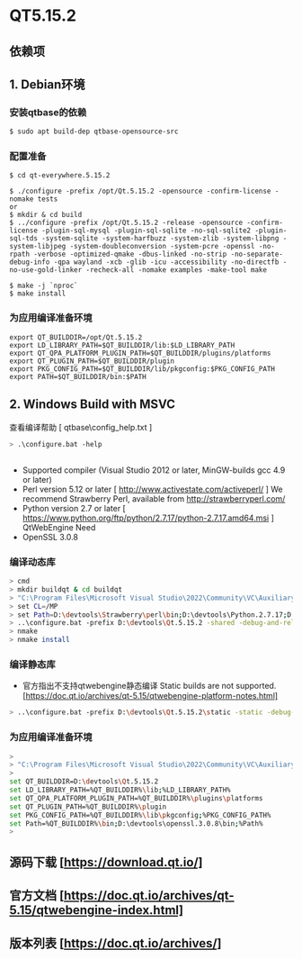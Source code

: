 
# QT5.15.2

## 依赖项

## 1. Debian环境

### 安装qtbase的依赖

```bash
$ sudo apt build-dep qtbase-opensource-src
```

### 配置准备
```
$ cd qt-everywhere.5.15.2

$ ./configure -prefix /opt/Qt.5.15.2 -opensource -confirm-license -nomake tests
or
$ mkdir & cd build
$ ../configure -prefix /opt/Qt.5.15.2 -release -opensource -confirm-license -plugin-sql-mysql -plugin-sql-sqlite -no-sql-sqlite2 -plugin-sql-tds -system-sqlite -system-harfbuzz -system-zlib -system-libpng -system-libjpeg -system-doubleconversion -system-pcre -openssl -no-rpath -verbose -optimized-qmake -dbus-linked -no-strip -no-separate-debug-info -qpa wayland -xcb -glib -icu -accessibility -no-directfb -no-use-gold-linker -recheck-all -nomake examples -make-tool make

$ make -j `nproc`
$ make install
```

### 为应用编译准备环境
```
export QT_BUILDDIR=/opt/Qt.5.15.2
export LD_LIBRARY_PATH=$QT_BUILDDIR/lib:$LD_LIBRARY_PATH
export QT_QPA_PLATFORM_PLUGIN_PATH=$QT_BUILDDIR/plugins/platforms
export QT_PLUGIN_PATH=$QT_BUILDDIR/plugin
export PKG_CONFIG_PATH=$QT_BUILDDIR/lib/pkgconfig:$PKG_CONFIG_PATH
export PATH=$QT_BUILDDIR/bin:$PATH
```

## 2. Windows Build with MSVC

查看编译帮助 [ qtbase\config_help.txt ]

```bash
> .\configure.bat -help
```
##
- Supported compiler (Visual Studio 2012 or later, MinGW-builds gcc 4.9 or later)
- Perl version 5.12 or later   [ http://www.activestate.com/activeperl/ ] We recommend Strawberry Perl, available from <http://strawberryperl.com/> 
- Python version 2.7 or later  [ https://www.python.org/ftp/python/2.7.17/python-2.7.17.amd64.msi ] QtWebEngine Need
- OpenSSL 3.0.8


### 编译动态库
```bash
> cmd
> mkdir buildqt & cd buildqt
> "C:\Program Files\Microsoft Visual Studio\2022\Community\VC\Auxiliary\Build\vcvars64.bat"
> set CL=/MP
> set Path=D:\devtools\Strawberry\perl\bin;D:\devtools\Python.2.7.17;D:\devtools\openssl.3.0.8\bin;D:\workspace\qteverywhere.5.15.2\qtwebengine\tools\nodejs;%Path%
> ..\configure.bat -prefix D:\devtools\Qt.5.15.2 -shared -debug-and-release -opensource -confirm-license  -no-sql-sqlite2 -no-rpath -verbose -no-strip -accessibility -no-directfb -no-use-gold-linker -recheck-all -nomake examples -nomake tests -openssl-linked OPENSSL_INCDIR=D:\devtools\openssl.3.0.8\include OPENSSL_LIBDIR=D:\devtools\openssl.3.0.8\lib -proprietary-codecs -webengine-jumbo-build 0 -webengine-kerberos
> nmake
> nmake install
```

### 编译静态库

- 官方指出不支持qtwebengine静态编译 Static builds are not supported. [https://doc.qt.io/archives/qt-5.15/qtwebengine-platform-notes.html]

```bash
> ..\configure.bat -prefix D:\devtools\Qt.5.15.2\static -static -debug-and-release -opensource -confirm-license  -no-sql-sqlite2 -no-rpath -verbose -no-strip -accessibility -no-directfb -no-use-gold-linker -recheck-all -nomake examples -nomake tests -skip qtwebengine -openssl-linked OPENSSL_INCDIR=D:\devtools\openssl.3.0.8\include OPENSSL_LIBDIR=D:\devtools\openssl.3.0.8\lib
```

### 为应用编译准备环境
```bash
>
> "C:\Program Files\Microsoft Visual Studio\2022\Community\VC\Auxiliary\Build\vcvars64.bat"
>
set QT_BUILDDIR=D:\devtools\Qt.5.15.2
set LD_LIBRARY_PATH=%QT_BUILDDIR%\lib;%LD_LIBRARY_PATH%
set QT_QPA_PLATFORM_PLUGIN_PATH=%QT_BUILDDIR%\plugins\platforms
set QT_PLUGIN_PATH=%QT_BUILDDIR%\plugin
set PKG_CONFIG_PATH=%QT_BUILDDIR%\lib\pkgconfig;%PKG_CONFIG_PATH%
set Path=%QT_BUILDDIR%\bin;D:\devtools\openssl.3.0.8\bin;%Path%
>
```

## 源码下载 [https://download.qt.io/]

## 官方文档 [https://doc.qt.io/archives/qt-5.15/qtwebengine-index.html]

## 版本列表 [https://doc.qt.io/archives/]
